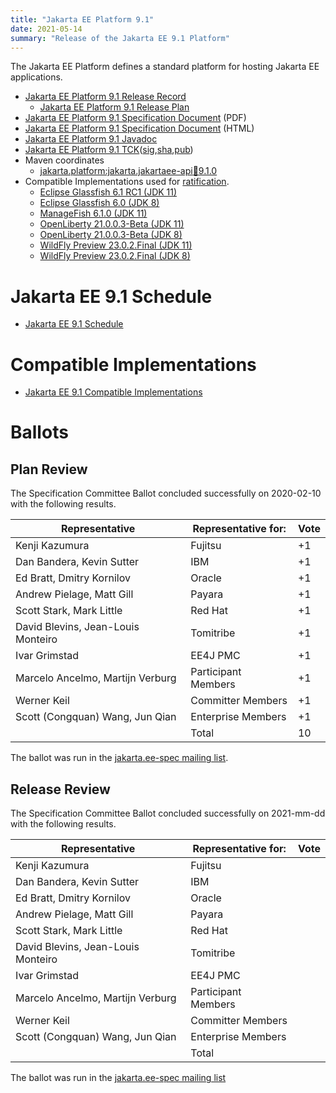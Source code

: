 ```yaml
---
title: "Jakarta EE Platform 9.1"
date: 2021-05-14
summary: "Release of the Jakarta EE 9.1 Platform"
---
```

The Jakarta EE Platform defines a standard platform for hosting Jakarta EE applications.

* [Jakarta EE Platform 9.1 Release Record](https://projects.eclipse.org/projects/ee4j.jakartaee-platform/releases/9.1)
  * [Jakarta EE Platform 9.1 Release Plan](https://eclipse-ee4j.github.io/jakartaee-platform/jakartaee9/JakartaEE9.1ReleasePlan)
* [Jakarta EE Platform 9.1 Specification Document](./jakarta-platform-spec-9.1.pdf) (PDF)
* [Jakarta EE Platform 9.1 Specification Document](./jakarta-platform-spec-9.1.html) (HTML)
* [Jakarta EE Platform 9.1 Javadoc](./apidocs)
* [Jakarta EE Platform 9.1 TCK](https://download.eclipse.org/jakartaee/platform/9.1/jakarta-jakartaeetck-9.1.0.zip)([sig](https://download.eclipse.org/jakartaee/platform/9.1/jakarta-jakartaeetck-9.1.0.zip.sig),[sha](https://download.eclipse.org/jakartaee/platform/9.1/jakarta-jakartaeetck-9.1.0.zip.sha256),[pub](https://raw.githubusercontent.com/jakartaee/specification-committee/master/jakartaee-spec-committee.pub))
* Maven coordinates
  * [jakarta.platform:jakarta.jakartaee-api:jar:9.1.0](https://search.maven.org/artifact/jakarta.platform/jakarta.jakartaee-api/9.1.0/jar)
* Compatible Implementations used for [ratification](https://www.eclipse.org/projects/efsp/?version=1.2#efsp-ratification).
  * [Eclipse Glassfish 6.1 RC1 (JDK 11)](https://download.eclipse.org/ee4j/glassfish/glassfish-6.1.0-RC1.zip)
  * [Eclipse Glassfish 6.0 (JDK 8)](https://download.eclipse.org/ee4j/glassfish/glassfish-6.0.0.zip)
  * [ManageFish 6.1.0 (JDK 11)](https://managefish.s3.amazonaws.com/managefish-6.1.0.tar.gz?AWSAccessKeyId=AKIAJNYMDLCT3Q3TBS4A&Expires=1625205438&Signature=7FaIdsXsBhXHlRVR91RxQmNC2j4%3D)
  * [OpenLiberty 21.0.0.3-Beta (JDK 11)](https://public.dhe.ibm.com/ibmdl/export/pub/software/openliberty/runtime/tck/2021-02-09_1100/openliberty-jakartaee9-21.0.0.3-beta.zip)
  * [OpenLiberty 21.0.0.3-Beta (JDK 8)](https://public.dhe.ibm.com/ibmdl/export/pub/software/openliberty/runtime/tck/2021-02-09_1100/openliberty-jakartaee9-21.0.0.3-beta.zip)
  * [WildFly Preview 23.0.2.Final (JDK 11)](https://download.jboss.org/wildfly/23.0.2.Final/wildfly-preview-23.0.2.Final.zip)
  * [WildFly Preview 23.0.2.Final (JDK 8)](https://download.jboss.org/wildfly/23.0.2.Final/wildfly-preview-23.0.2.Final.zip)

# Jakarta EE 9.1 Schedule
* [Jakarta EE 9.1 Schedule](https://eclipse-ee4j.github.io/jakartaee-platform/jakartaee9/JakartaEE9.1#jakarta-ee-9.1-schedule)

# Compatible Implementations
* [Jakarta EE 9.1 Compatible Implementations](https://jakarta.ee/compatibility/#tab-9.1)

# Ballots

## Plan Review

The Specification Committee Ballot concluded successfully on 2020-02-10 with the following results.

| Representative                                 | Representative for: | Vote |
|------------------------------------------------|---------------------|------|
| Kenji Kazumura                                 | Fujitsu             | +1   |
| Dan Bandera, Kevin Sutter                      | IBM                 | +1   |
| Ed Bratt, Dmitry Kornilov                      | Oracle              | +1   |
| Andrew Pielage, Matt Gill                      | Payara              | +1   |
| Scott Stark, Mark Little                       | Red Hat             | +1   |
| David Blevins, Jean-Louis Monteiro             | Tomitribe           | +1   |
| Ivar Grimstad                                  | EE4J PMC            | +1   |
| Marcelo Ancelmo, Martijn Verburg               | Participant Members | +1   |
| Werner Keil                                    | Committer Members   | +1   |
| Scott (Congquan) Wang, Jun Qian                | Enterprise Members  | +1   |
|                                                | Total               | 10   |

The ballot was run in the [jakarta.ee-spec mailing list](https://www.eclipse.org/lists/jakarta.ee-spec/msg01423.html).

## Release Review 

The Specification Committee Ballot concluded successfully on 2021-mm-dd with the following results.

| Representative                                 | Representative for: | Vote |
|------------------------------------------------|---------------------|------|
| Kenji Kazumura	                             | Fujitsu	           |      |
| Dan Bandera, Kevin Sutter	                     | IBM	               |      |
| Ed Bratt, Dmitry Kornilov	                     | Oracle	           |      |
| Andrew Pielage, Matt Gill	                     | Payara	           |      |
| Scott Stark, Mark Little	                     | Red Hat	           |      |
| David Blevins, Jean-Louis Monteiro	         | Tomitribe	       |      |
| Ivar Grimstad	                                 | EE4J PMC	           |      |
| Marcelo Ancelmo, Martijn Verburg	             | Participant Members |      |
| Werner Keil	                                 | Committer Members   |      |
| Scott (Congquan) Wang, Jun Qian                | Enterprise Members  |      |
|                                                | Total               |      |

The ballot was run in the [jakarta.ee-spec mailing list]()
